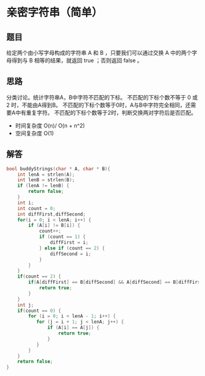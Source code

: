 # 亲密字符串（简单）

## 题目

给定两个由小写字母构成的字符串 A 和 B ，只要我们可以通过交换 A 中的两个字母得到与 B 相等的结果，就返回 true ；否则返回 false 。

## 思路

分类讨论。统计字符串A，B中字符不匹配的下标。 不匹配的下标个数不等于 0 或 2 时，不能由A得到B。 不匹配的下标个数等于0时，A与B中字符完全相同，还需要A中有重复字符。 不匹配的下标个数等于2时，判断交换两对字符后是否匹配。

- 时间复杂度 O(n)/ O(n + n^2)
- 空间复杂度 O(1)

## 解答

```C
bool buddyStrings(char * A, char * B){
    int lenA = strlen(A);
    int lenB = strlen(B);
    if (lenA != lenB) {
        return false;
    }
    int i;
    int count = 0;
    int diffFirst,diffSecond;
    for(i = 0; i < lenA; i++) {
        if (A[i] != B[i]) {
            count++;
            if (count == 1) {
                diffFirst = i;
            } else if (count == 2) {
                diffSecond = i;
            }
        }
    }
    if(count == 2) {
        if(A[diffFirst] == B[diffSecond] && A[diffSecond] == B[diffFirst]){
            return true;
        }
    }
    int j;
    if(count == 0) {
        for (i = 0; i < lenA - 1; i++) {
           for (j = i + 1; j < lenA; j++) {
               if (A[i] == A[j]) {
                   return true;
               }
           }
        }
    }
    return false;
}
```
